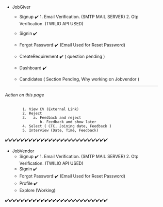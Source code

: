 - JobGiver
	- Signup ✔️
			1. Email Verification. (SMTP MAIL SERVER)
			2. Otp Verification. (TWILIO API USED)
	- Signin ✔️
	- Forgot Password ✔️ (Email Used for Reset Password)
	- CreateRequirement ✔️ ( question pending )
	- Dashboard ✔️
	- Candidates ( Section Pending, Why working on Jobvendor  )

		------------
###### 		Action on this page
			1. View CV (External Link)
			2. Reject 
			3.	 a. Feedback and reject
					b. Feedback and show later
			4. Select ( CTC, Joining date, Feedback )
			5. Interview (Date, Time, Feedback)

✔️✔️✔️✔️✔️✔️✔️✔️✔️✔️✔️✔️✔️✔️✔️✔️✔️✔️✔️✔️✔️✔️✔️✔️✔️✔️
- JobVendor
	- Signup ✔️
			1. Email Verification. (SMTP MAIL SERVER)
			2. Otp Verification. (TWILIO API USED)
	- Signin ✔️
	- Forgot Password ✔️ (Email Used for Reset Password)
	- Profile ✔️
	- Explore (Working)

✔️✔️✔️✔️✔️✔️✔️✔️✔️✔️✔️✔️✔️✔️✔️✔️✔️✔️✔️✔️✔️✔️✔️✔️✔️✔️

